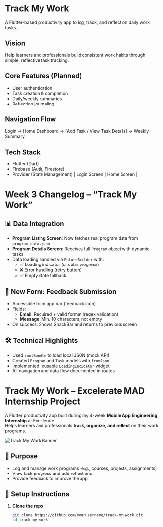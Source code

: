 # Track My Work

A Flutter-based productivity app to log, track, and reflect on daily work tasks.

## Vision
Help learners and professionals build consistent work habits through simple, reflective task tracking.

## Core Features (Planned)
- User authentication
- Task creation & completion
- Daily/weekly summaries
- Reflection journaling

## Navigation Flow
Login → Home Dashboard → [Add Task / View Task Details] → Weekly Summary

## Tech Stack
- Flutter (Dart)
- Firebase (Auth, Firestore)
- Provider (State Management)
| Login Screen | Home Screen |
# Week 3 Changelog – “Track My Work”

## 📊 Data Integration
- **Program Listing Screen**: Now fetches real program data from `program_data.json`
- **Program Details Screen**: Receives full `Program` object with dynamic tasks
- Data loading handled via `FutureBuilder` with:
  - ✅ Loading indicator (circular progress)
  - ❌ Error handling (retry button)
  - ✅ Empty state fallback

## 📝 New Form: Feedback Submission
- Accessible from app bar (feedback icon)
- Fields:
  - **Email**: Required + valid format (regex validation)
  - **Message**: Min. 10 characters, not empty
- On success: Shows SnackBar and returns to previous screen

## 🛠️ Technical Highlights
- Used `rootBundle` to load local JSON (mock API)
- Created `Program` and `Task` models with `fromJson`
- Implemented reusable `LoadingIndicator` widget
- All navigation and data flow documented in routes

# Track My Work – Excelerate MAD Internship Project

A Flutter productivity app built during my 4-week **Mobile App Engineering Internship** at Excelerate.  
Helps learners and professionals **track, organize, and reflect** on their work programs.

![Track My Work Banner](screenshots/banner.png)

## 🎯 Purpose
- Log and manage work programs (e.g., courses, projects, assignments)
- View task progress and add reflections
- Provide feedback to improve the app

## 🚀 Setup Instructions

1. **Clone the repo**
   ```bash
   git clone https://github.com/yourusername/track-my-work.git
   cd track-my-work
